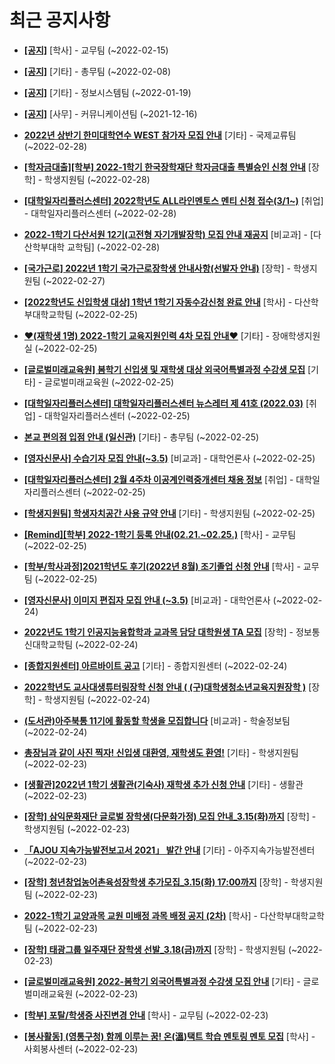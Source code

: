 # 최근 공지사항

* **[[공지]](http://ajou.ac.kr/kr/ajou/notice.do?mode=view&amp;articleNo=180874&amp;article.offset=0&amp;articleLimit=30)**
 [학사] - 교무팀 (~2022-02-15)

* **[[공지]](http://ajou.ac.kr/kr/ajou/notice.do?mode=view&amp;articleNo=180493&amp;article.offset=0&amp;articleLimit=30)**
 [기타] - 총무팀 (~2022-02-08)

* **[[공지]](http://ajou.ac.kr/kr/ajou/notice.do?mode=view&amp;articleNo=179802&amp;article.offset=0&amp;articleLimit=30)**
 [기타] - 정보시스템팀 (~2022-01-19)

* **[[공지]](http://ajou.ac.kr/kr/ajou/notice.do?mode=view&amp;articleNo=147976&amp;article.offset=0&amp;articleLimit=30)**
 [사무] - 커뮤니케이션팀 (~2021-12-16)

* **[2022년 상반기 한미대학연수 WEST 참가자 모집 안내](http://ajou.ac.kr/kr/ajou/notice.do?mode=view&amp;articleNo=181374&amp;article.offset=0&amp;articleLimit=30)**
 [기타] - 국제교류팀 (~2022-02-28)

* **[[학자금대출][학부] 2022-1학기 한국장학재단 학자금대출 특별승인 신청 안내](http://ajou.ac.kr/kr/ajou/notice.do?mode=view&amp;articleNo=181358&amp;article.offset=0&amp;articleLimit=30)**
 [장학] - 학생지원팀 (~2022-02-28)

* **[[대학일자리플러스센터] 2022학년도 ALL라인멘토스 멘티 신청 접수(3/1~)](http://ajou.ac.kr/kr/ajou/notice.do?mode=view&amp;articleNo=181341&amp;article.offset=0&amp;articleLimit=30)**
 [취업] - 대학일자리플러스센터 (~2022-02-28)

* **[2022-1학기 다산서원 12기(고전형 자기개발장학) 모집 안내 재공지](http://ajou.ac.kr/kr/ajou/notice.do?mode=view&amp;articleNo=181324&amp;article.offset=0&amp;articleLimit=30)**
 [비교과] - [다산학부대학 교학팀] (~2022-02-28)

* **[[국가근로] 2022년 1학기 국가근로장학생 안내사항(선발자 안내)](http://ajou.ac.kr/kr/ajou/notice.do?mode=view&amp;articleNo=181316&amp;article.offset=0&amp;articleLimit=30)**
 [장학] - 학생지원팀 (~2022-02-27)

* **[[2022학년도 신입학생 대상] 1학년 1학기 자동수강신청 완료 안내](http://ajou.ac.kr/kr/ajou/notice.do?mode=view&amp;articleNo=181303&amp;article.offset=0&amp;articleLimit=30)**
 [학사] - 다산학부대학교학팀 (~2022-02-25)

* **[♥(재학생 1명) 2022-1학기 교육지원인력 4차 모집 안내♥](http://ajou.ac.kr/kr/ajou/notice.do?mode=view&amp;articleNo=181302&amp;article.offset=0&amp;articleLimit=30)**
 [기타] - 장애학생지원실 (~2022-02-25)

* **[[글로벌미래교육원] 봄학기 신입생 및 재학생 대상 외국어특별과정 수강생 모집](http://ajou.ac.kr/kr/ajou/notice.do?mode=view&amp;articleNo=181296&amp;article.offset=0&amp;articleLimit=30)**
 [기타] - 글로벌미래교육원 (~2022-02-25)

* **[[대학일자리플러스센터] 대학일자리플러스센터 뉴스레터 제 41호 (2022.03)](http://ajou.ac.kr/kr/ajou/notice.do?mode=view&amp;articleNo=181283&amp;article.offset=0&amp;articleLimit=30)**
 [취업] - 대학일자리플러스센터 (~2022-02-25)

* **[본교 편의점 입점 안내 (일신관)](http://ajou.ac.kr/kr/ajou/notice.do?mode=view&amp;articleNo=181282&amp;article.offset=0&amp;articleLimit=30)**
 [기타] - 총무팀 (~2022-02-25)

* **[[영자신문사] 수습기자 모집 안내(~3.5)](http://ajou.ac.kr/kr/ajou/notice.do?mode=view&amp;articleNo=181280&amp;article.offset=0&amp;articleLimit=30)**
 [비교과] - 대학언론사 (~2022-02-25)

* **[[대학일자리플러스센터] 2월 4주차 이공계인력중개센터 채용 정보](http://ajou.ac.kr/kr/ajou/notice.do?mode=view&amp;articleNo=181277&amp;article.offset=0&amp;articleLimit=30)**
 [취업] - 대학일자리플러스센터 (~2022-02-25)

* **[[학생지원팀] 학생자치공간 사용 규약 안내](http://ajou.ac.kr/kr/ajou/notice.do?mode=view&amp;articleNo=181276&amp;article.offset=0&amp;articleLimit=30)**
 [기타] - 학생지원팀 (~2022-02-25)

* **[[Remind][학부] 2022-1학기 등록 안내(02.21.~02.25.)](http://ajou.ac.kr/kr/ajou/notice.do?mode=view&amp;articleNo=181267&amp;article.offset=0&amp;articleLimit=30)**
 [학사] - 교무팀 (~2022-02-25)

* **[[학부/학사과정]2021학년도 후기(2022년 8월) 조기졸업 신청 안내](http://ajou.ac.kr/kr/ajou/notice.do?mode=view&amp;articleNo=181264&amp;article.offset=0&amp;articleLimit=30)**
 [학사] - 교무팀 (~2022-02-25)

* **[[영자신문사] 이미지 편집자 모집 안내 (~3.5)](http://ajou.ac.kr/kr/ajou/notice.do?mode=view&amp;articleNo=181242&amp;article.offset=0&amp;articleLimit=30)**
 [비교과] - 대학언론사 (~2022-02-24)

* **[2022년도 1학기 인공지능융합학과 교과목 담당 대학원생 TA 모집](http://ajou.ac.kr/kr/ajou/notice.do?mode=view&amp;articleNo=181237&amp;article.offset=0&amp;articleLimit=30)**
 [장학] - 정보통신대학교학팀 (~2022-02-24)

* **[[종합지원센터] 아르바이트 공고](http://ajou.ac.kr/kr/ajou/notice.do?mode=view&amp;articleNo=181234&amp;article.offset=0&amp;articleLimit=30)**
 [기타] - 종합지원센터 (~2022-02-24)

* **[2022학년도 교사대생튜터링장학 신청 안내 ( (구)대학생청소년교육지원장학 )](http://ajou.ac.kr/kr/ajou/notice.do?mode=view&amp;articleNo=181226&amp;article.offset=0&amp;articleLimit=30)**
 [장학] - 학생지원팀 (~2022-02-24)

* **[(도서관)아주북통 11기에 활동할 학생을 모집합니다](http://ajou.ac.kr/kr/ajou/notice.do?mode=view&amp;articleNo=181211&amp;article.offset=0&amp;articleLimit=30)**
 [비교과] - 학술정보팀 (~2022-02-24)

* **[총장님과 같이 사진 찍자! 신입생 대환영, 재학생도 환영!](http://ajou.ac.kr/kr/ajou/notice.do?mode=view&amp;articleNo=181196&amp;article.offset=0&amp;articleLimit=30)**
 [기타] - 학생지원팀 (~2022-02-23)

* **[[생활관]2022년 1학기 생활관(기숙사) 재학생 추가 신청 안내](http://ajou.ac.kr/kr/ajou/notice.do?mode=view&amp;articleNo=181187&amp;article.offset=0&amp;articleLimit=30)**
 [기타] - 생활관 (~2022-02-23)

* **[[장학] 삼익문화재단 글로벌 장학생(다문화가정) 모집 안내_3.15(화)까지](http://ajou.ac.kr/kr/ajou/notice.do?mode=view&amp;articleNo=181186&amp;article.offset=0&amp;articleLimit=30)**
 [장학] - 학생지원팀 (~2022-02-23)

* **[「AJOU 지속가능발전보고서 2021」 발간 안내](http://ajou.ac.kr/kr/ajou/notice.do?mode=view&amp;articleNo=181185&amp;article.offset=0&amp;articleLimit=30)**
 [기타] - 아주지속가능발전센터 (~2022-02-23)

* **[[장학] 청년창업농어촌육성장학생 추가모집_3.15(화) 17:00까지](http://ajou.ac.kr/kr/ajou/notice.do?mode=view&amp;articleNo=181183&amp;article.offset=0&amp;articleLimit=30)**
 [장학] - 학생지원팀 (~2022-02-23)

* **[2022-1학기 교양과목 교원 미배정 과목 배정 공지 (2차)](http://ajou.ac.kr/kr/ajou/notice.do?mode=view&amp;articleNo=181180&amp;article.offset=0&amp;articleLimit=30)**
 [학사] - 다산학부대학교학팀 (~2022-02-23)

* **[[장학] 태광그룹 일주재단 장학생 선발_3.18(금)까지](http://ajou.ac.kr/kr/ajou/notice.do?mode=view&amp;articleNo=181168&amp;article.offset=0&amp;articleLimit=30)**
 [장학] - 학생지원팀 (~2022-02-23)

* **[[글로벌미래교육원] 2022-봄학기 외국어특별과정 수강생 모집 안내](http://ajou.ac.kr/kr/ajou/notice.do?mode=view&amp;articleNo=181167&amp;article.offset=0&amp;articleLimit=30)**
 [기타] - 글로벌미래교육원 (~2022-02-23)

* **[[학부] 포탈/학생증 사진변경 안내](http://ajou.ac.kr/kr/ajou/notice.do?mode=view&amp;articleNo=181164&amp;article.offset=0&amp;articleLimit=30)**
 [학사] - 교무팀 (~2022-02-23)

* **[[봉사활동] (영통구청) 함께 이루는 꿈! 온(溫)택트 학습 멘토링 멘토 모집](http://ajou.ac.kr/kr/ajou/notice.do?mode=view&amp;articleNo=181161&amp;article.offset=0&amp;articleLimit=30)**
 [학사] - 사회봉사센터 (~2022-02-23)
